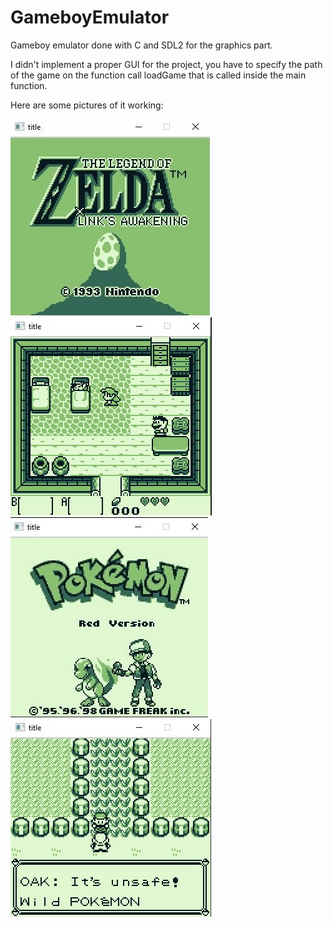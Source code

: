 # GameboyEmulator
Gameboy emulator done with C and SDL2 for the graphics part.

I didn't implement a proper GUI for the project, you have to specify the path of the game on the function call loadGame that is called inside the main function.

Here are some pictures of it working:

<img src="/Pictures/Zelda first screen.jpg" alt="">
<img src="/Pictures/Zelda in game.jpg" alt="">
<img src="/Pictures/Pokemon first screen.jpg" alt="">
<img src="/Pictures/pokemon in game.jpg" alt="">
